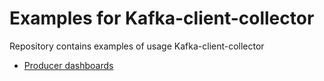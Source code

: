 # Examples for Kafka-client-collector 
Repository contains examples of usage Kafka-client-collector

* [Producer dashboards](./producer/dashboard.md)
